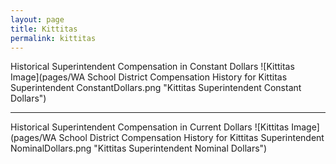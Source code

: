 ```yaml
---
layout: page
title: Kittitas
permalink: kittitas
---
```



Historical Superintendent Compensation in Constant Dollars
![Kittitas Image](pages/WA School District Compensation History for Kittitas Superintendent ConstantDollars.png "Kittitas Superintendent Constant Dollars")

___

Historical Superintendent Compensation in Current Dollars
![Kittitas Image](pages/WA School District Compensation History for Kittitas Superintendent NominalDollars.png "Kittitas Superintendent Nominal Dollars")